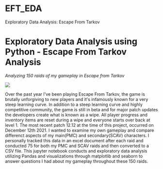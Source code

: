 # EFT_EDA
Exploratory Data Analysis: Escape From Tarkov

# Exploratory Data Analysis using Python - Escape From Tarkov Analysis

*Analyzing 150 raids of my gameplay in Escape from Tarkov*

![](https://archive.esportsobserver.com/wp-content/uploads/2020/06/Twitch-Top10s-750x375.jpg)

Over the past year I've been playing Escape From Tarkov, the game is brutally unforgiving to new players and it's infamously known for a very steep learning curve. In addition to a steep learning curve and highly competitive community, the game is still in beta and for major patch updates the developers create what is known as a wipe. All player progress and inventory items are reset during a wipe and everyone starts over back at level 1. The most recent patch 12.12 at the time of this project, occurred on December 12th 2021. I wanted to examine my own gameplay and compare differenct aspects of my main(PMC) and secondary(SCAV) characters. I personally tracked this data in an excel document after each raid and conducted 75 for both my PMC and SCAV raids and then converted to a CSV file. This jupyter notebook conducts and exploratory data analysis utilizing Pandas and visualizations through matplotlib and seaborn to answer questions I had about my gameplay throughout these 150 raids.  
